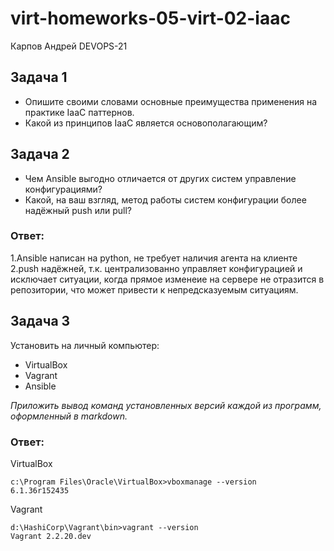 # virt-homeworks-05-virt-02-iaac
Карпов Андрей DEVOPS-21

## Задача 1

- Опишите своими словами основные преимущества применения на практике IaaC паттернов.
- Какой из принципов IaaC является основополагающим?

## Задача 2

- Чем Ansible выгодно отличается от других систем управление конфигурациями?
- Какой, на ваш взгляд, метод работы систем конфигурации более надёжный push или pull?

### Ответ:
1.Ansible написан на python, не требует наличия агента на клиенте
2.push надёжней, т.к. централизованно управляет конфигурацией и исключает ситуации, когда прямое изменеие на сервере не отразится в репозитории, что может привести к непредсказуемым ситуациям.

## Задача 3

Установить на личный компьютер:

- VirtualBox
- Vagrant
- Ansible

*Приложить вывод команд установленных версий каждой из программ, оформленный в markdown.*

### Ответ:
VirtualBox<br>
```
c:\Program Files\Oracle\VirtualBox>vboxmanage --version
6.1.36r152435
```
Vagrant
```
d:\HashiCorp\Vagrant\bin>vagrant --version
Vagrant 2.2.20.dev
```
